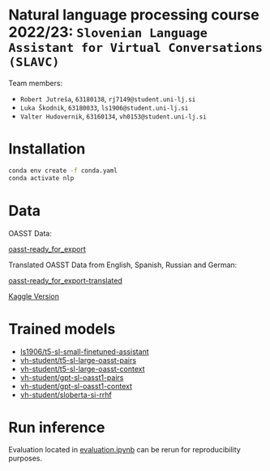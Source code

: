 # Natural language processing course 2022/23: `Slovenian Language Assistant for Virtual Conversations (SLAVC)`

Team members:
 * `Robert Jutreša`, `63180138`, `rj7149@student.uni-lj.si`
 * `Luka Škodnik`, `63180033`, `ls1906@student.uni-lj.si`
 * `Valter Hudovernik`, `63160134`, `vh0153@student.uni-lj.si`
 

 # Installation
 ```bash	
conda env create -f conda.yaml
conda activate nlp
 ```


# Data

OASST Data:

[oasst-ready_for_export](https://huggingface.co/datasets/OpenAssistant/oasst1/blob/main/2023-04-12_oasst_ready.trees.jsonl.gz)


Translated OASST Data from English, Spanish, Russian and German:

[oasst-ready_for_export-translated](https://unilj-my.sharepoint.com/:u:/g/personal/ls1906_student_uni-lj_si/EZTsjBHFsbtPrb2Ur6k1AiwBRZDVcilb3zWtvCto38deFA?e=DHn9az)

[Kaggle Version](https://www.kaggle.com/datasets/valterh/oasst1-sl)


# Trained models

* [ls1906/t5-sl-small-finetuned-assistant](https://huggingface.co/ls1906/t5-sl-small-finetuned-assistant)
* [vh-student/t5-sl-large-oasst-pairs](https://huggingface.co/vh-student/t5-sl-large-oasst-pairs)
* [vh-student/t5-sl-large-oasst-context](https://huggingface.co/vh-student/t5-sl-large-oasst-context)
* [vh-student/gpt-sl-oasst1-pairs](https://huggingface.co/vh-student/gpt-sl-oasst1-pairs)
* [vh-student/gpt-sl-oasst1-context](https://huggingface.co/vh-student/gpt-sl-oasst1-context)
* [vh-student/sloberta-si-rrhf](https://huggingface.co/vh-student/sloberta-si-rrhf)


# Run inference
Evaluation located in [evaluation.ipynb](./notebooks/evaluation/evaluation.ipynb) can be rerun for reproducibility purposes.
